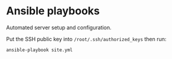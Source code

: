 # Ansible playbooks

Automated server setup and configuration.

Put the SSH public key into `/root/.ssh/authorized_keys` then run:

```
ansible-playbook site.yml
```
